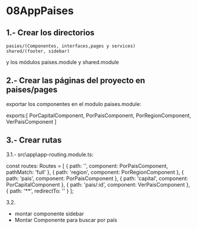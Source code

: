 # 08AppPaises

## 1.- Crear los directorios 
    pasies/(Componentes, interfaces,pages y services)
    shared/(footer, sidebar)
 y los módulos paises.module y shared.module

## 2.- Crear las páginas del proyecto en paises/pages 
exportar los componentes en el modulo paises.module:

 exports:[
    PorCapitalComponent,
    PorPaisComponent,
    PorRegionComponent,
    VerPaisComponent
  ]

  
## 3.- Crear rutas

3.1.- src\app\app-routing.module.ts:

const routes: Routes = [
  { path: '', component: PorPaisComponent, pathMatch: 'full' },
  { path: 'region', component: PorRegionComponent },
  { path: 'pais', component: PorPaisComponent },
  { path: 'capital', component: PorCapitalComponent },
  { path: 'pais/:id', component: VerPaisComponent },
  { path: '**', redirectTo: '' }
];

3.2.
- montar componente sidebar
- Montar Componente para buscar por país